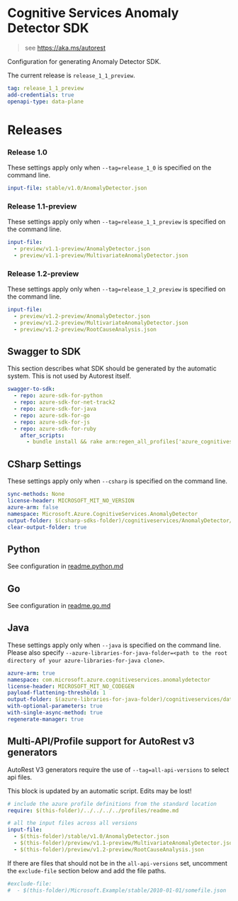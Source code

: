 # Cognitive Services Anomaly Detector SDK

> see https://aka.ms/autorest

Configuration for generating Anomaly Detector SDK.

The current release is `release_1_1_preview`.

``` yaml
tag: release_1_1_preview
add-credentials: true
openapi-type: data-plane
```

# Releases

### Release 1.0
These settings apply only when `--tag=release_1_0` is specified on the command line.

``` yaml $(tag) == 'release_1_0'
input-file: stable/v1.0/AnomalyDetector.json
```

### Release 1.1-preview
These settings apply only when `--tag=release_1_1_preview` is specified on the command line.

``` yaml $(tag) == 'release_1_1_preview'
input-file: 
  - preview/v1.1-preview/AnomalyDetector.json
  - preview/v1.1-preview/MultivariateAnomalyDetector.json
```
### Release 1.2-preview

These settings apply only when `--tag=release_1_2_preview` is specified on the command line.

```yaml $(tag) == 'release_1_2_preview'
input-file:
  - preview/v1.2-preview/AnomalyDetector.json
  - preview/v1.2-preview/MultivariateAnomalyDetector.json
  - preview/v1.2-preview/RootCauseAnalysis.json
```

## Swagger to SDK

This section describes what SDK should be generated by the automatic system.
This is not used by Autorest itself.

``` yaml $(swagger-to-sdk)
swagger-to-sdk:
  - repo: azure-sdk-for-python
  - repo: azure-sdk-for-net-track2
  - repo: azure-sdk-for-java
  - repo: azure-sdk-for-go
  - repo: azure-sdk-for-js
  - repo: azure-sdk-for-ruby
    after_scripts:
      - bundle install && rake arm:regen_all_profiles['azure_cognitiveservices_anomalydetector']
```

## CSharp Settings

These settings apply only when `--csharp` is specified on the command line.

```yaml $(csharp)
sync-methods: None
license-header: MICROSOFT_MIT_NO_VERSION
azure-arm: false
namespace: Microsoft.Azure.CognitiveServices.AnomalyDetector
output-folder: $(csharp-sdks-folder)/cognitiveservices/AnomalyDetector/src/Generated
clear-output-folder: true
```

## Python

See configuration in [readme.python.md](./readme.python.md)

## Go

See configuration in [readme.go.md](./readme.go.md)

## Java

These settings apply only when `--java` is specified on the command line.
Please also specify `--azure-libraries-for-java-folder=<path to the root directory of your azure-libraries-for-java clone>`.

```yaml $(java)
azure-arm: true
namespace: com.microsoft.azure.cognitiveservices.anomalydetector
license-header: MICROSOFT_MIT_NO_CODEGEN
payload-flattening-threshold: 1
output-folder: $(azure-libraries-for-java-folder)/cognitiveservices/data-plane/anomalydetector
with-optional-parameters: true
with-single-async-method: true
regenerate-manager: true
```

## Multi-API/Profile support for AutoRest v3 generators 

AutoRest V3 generators require the use of `--tag=all-api-versions` to select api files.

This block is updated by an automatic script. Edits may be lost!

``` yaml $(tag) == 'all-api-versions' /* autogenerated */
# include the azure profile definitions from the standard location
require: $(this-folder)/../../../../profiles/readme.md

# all the input files across all versions
input-file:
  - $(this-folder)/stable/v1.0/AnomalyDetector.json
  - $(this-folder)/preview/v1.1-preview/MultivariateAnomalyDetector.json
  - $(this-folder)/preview/v1.2-preview/RootCauseAnalysis.json
```

If there are files that should not be in the `all-api-versions` set, 
uncomment the  `exclude-file` section below and add the file paths.

``` yaml $(tag) == 'all-api-versions'
#exclude-file: 
#  - $(this-folder)/Microsoft.Example/stable/2010-01-01/somefile.json
```
